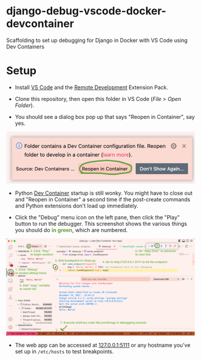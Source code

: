 # django-debug-vscode-docker-devcontainer
Scaffolding to set up debugging for Django in Docker with VS Code using Dev Containers

# Setup
- Install [VS Code](https://code.visualstudio.com/) and the [Remote Development](https://marketplace.visualstudio.com/items?itemName=ms-vscode-remote.vscode-remote-extensionpack) Extension Pack.

- Clone this repository, then open this folder in VS Code (_File_ > _Open Folder_).

- You should see a dialog box pop up that says "Reopen in Container", say yes.
<img src="yourapp/static/reopen_in_container.png">

- Python [Dev Container](https://code.visualstudio.com/docs/containers/quickstart-python) startup is still wonky. You might have to close out and "Reopen in Container" a second time if the post-create commands and Python extensions don't load up immediately.

- Click the "Debug" menu icon on the left pane, then click the "Play" button to run the debugger. This screenshot shows the various things you should do **<span style="color: #669C35;">in green</span>**, which are numbered.
<img src="yourapp/static/debug_experience.png">

- The web app can be accessed at [127.0.0.1:5111](http://127.0.0.1:5111) or any hostname you've set up in `/etc/hosts` to test breakpoints.
